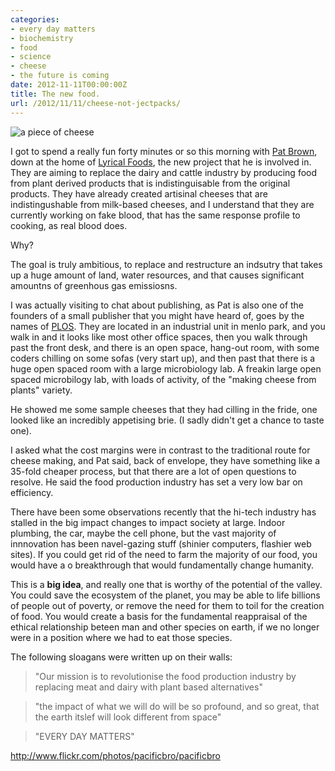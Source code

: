 ```yaml
---
categories:
- every day matters
- biochemistry
- food
- science
- cheese
- the future is coming
date: 2012-11-11T00:00:00Z
title: The new food.
url: /2012/11/11/cheese-not-jectpacks/
---
```


![a piece of cheese](http://farm3.staticflickr.com/2192/2510965876_713aba466b.jpg "a piece of cheese")

I got to spend a really fun forty minutes or so this morning with [Pat Brown][pb], down at the home of [Lyrical Foods][lf], the new project that he is involved in. They are aiming to replace the dairy and cattle industry by producing food from plant derived products that is indistinguisable from the original products. They have already created artisinal cheeses that are indistingushable from milk-based cheeses, and I understand that they are currently working on fake blood, that has the same response profile to cooking, as real blood does.

Why? 

The goal is truly ambitious, to replace and restructure an indsutry that takes up a huge amount of land, water resources, and that causes significant amountns of greenhous gas emissiosns. 

I was actually visiting to chat about publishing, as Pat is also one of the founders of a small publisher that you might have heard of, goes by the names of [PLOS][pl]. They are located in an industrial unit in menlo park, and you walk in and it looks like most other office spaces, then you walk through past the front desk, and there is an open space, hang-out room, with some coders chilling on some sofas (very start up), and then past that there is a huge open spaced room with a large microbiology lab. A freakin large open spaced microbilogy lab, with loads of activity, of the "making cheese from plants" variety. 

He showed me some sample cheeses that they had cilling in the fride, one looked like an incredibly appetising brie. (I sadly didn't get a chance to taste one). 

I asked what the cost margins were in contrast to the traditional route for cheese making, and Pat said, back of envelope, they have something like a 35-fold cheaper process, but that there are a lot of open questions to resolve. He said the food production industry has set a very low bar on efficiency. 

There have been some observations recently that the hi-tech industry has stalled in the big impact changes to impact society at large. Indoor plumbing, the car, maybe the cell phone, but the vast majority of innnovation has been navel-gazing stuff (shinier computers, flashier web sites). If you could get rid of the need to farm the majority of our food, you would have a o
breakthrough that would fundamentally change humanity. 

This is a **big idea**, and really one that is worthy of the potential of the valley. You could save the ecosystem of the planet, you may be able to life billions of people out of poverty, or remove the need for them to toil for the creation of food. You would create a basis for the fundamental reappraisal of the ethical relationship beteen man and other species on earth, if we no longer were in a position where we had to eat those species.

The following sloagans were written up on their walls:

> "Our mission is to revolutionise the food production industry by replacing meat and dairy with plant based alternatives"

> "the impact of what we will do will be so profound, and so great, that the earth itslef will look different from space"

> "EVERY DAY MATTERS"






[lf]: http://lyricalfoods.com/
[pb]: http://en.wikipedia.org/wiki/Patrick_O._Brown
[pl]: http://plos.org

http://www.flickr.com/photos/pacificbro/pacificbro


